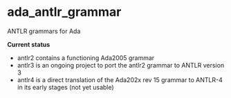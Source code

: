 # ada_antlr_grammar
ANTLR grammars for Ada

**Current status**
* antlr2 contains a functioning Ada2005 grammar
* antlr3 is an ongoing project to port the antlr2 grammar to ANTLR version 3
* antlr4 is a direct translation of the Ada202x rev 15 grammar to ANTLR-4 in its early stages (not yet usable)
